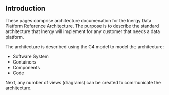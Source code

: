 ## Introduction
These pages comprise architecture documenation for the Inergy Data Platform Reference Architecture. 
The purpose is to describe the standard architecture that Inergy will implement for any customer that needs a data platform. 

The architecture is described using the C4 model to model the architecture:
- Software System 
- Containers
- Components 
- Code 

Next, any number of views (diagrams) can be created to communicate the architecture. 



